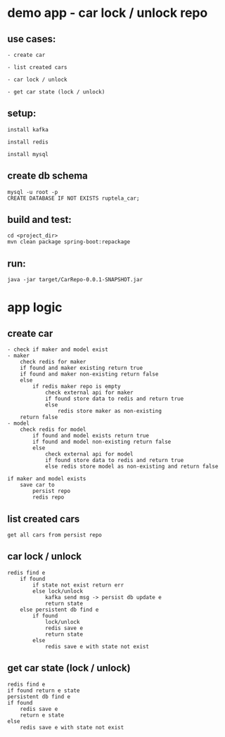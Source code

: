 demo app - car lock / unlock repo
===

use cases:
-
    - create car
    
    - list created cars
    
    - car lock / unlock
    
    - get car state (lock / unlock)

setup:
-
    install kafka

    install redis

    install mysql

create db schema
-
    mysql -u root -p
    CREATE DATABASE IF NOT EXISTS ruptela_car;

build and test:
--

    cd <project_dir>
    mvn clean package spring-boot:repackage

run:
--
    java -jar target/CarRepo-0.0.1-SNAPSHOT.jar


app logic
== 
 create car
 --
    - check if maker and model exist
    - maker
	    check redis for maker	
	    if found and maker existing return true 
	    if found and maker non-existing return false
	    else
	        if redis maker repo is empty
	            check external api for maker
	            if found store data to redis and return true
			    else
				    redis store maker as non-existing
	    return false
	- model 
	    check redis for model 
		    if found and model exists return true 
		    if found and model non-existing return false
		    else
			    check external api for model
			    if found store data to redis and return true
			    else redis store model as non-existing and return false
	
	if maker and model exists
		save car to
			persist repo
			redis repo

list created cars
--
	get all cars from persist repo

car lock / unlock
-- 
    redis find e
		if found
			if state not exist return err
			else lock/unlock
                kafka send msg -> persist db update e
		        return state
		else persistent db find e
			if found
				lock/unlock
				redis save e
				return state
			else
				redis save e with state not exist

get car state (lock / unlock)
--
    redis find e
	if found return e state
	persistent db find e
	if found
	    redis save e
        return e state
	else
	    redis save e with state not exist